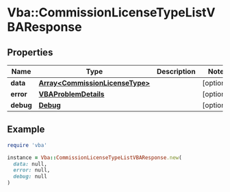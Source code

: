 # Vba::CommissionLicenseTypeListVBAResponse

## Properties

| Name | Type | Description | Notes |
| ---- | ---- | ----------- | ----- |
| **data** | [**Array&lt;CommissionLicenseType&gt;**](CommissionLicenseType.md) |  | [optional] |
| **error** | [**VBAProblemDetails**](VBAProblemDetails.md) |  | [optional] |
| **debug** | [**Debug**](Debug.md) |  | [optional] |

## Example

```ruby
require 'vba'

instance = Vba::CommissionLicenseTypeListVBAResponse.new(
  data: null,
  error: null,
  debug: null
)
```

